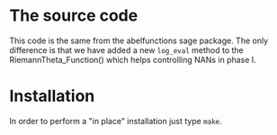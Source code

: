# The source code

This code is the same from the abelfunctions sage package.  The only
difference is that we have added a new `log_eval` method to the
RiemannTheta_Function() which helps controlling NANs in phase I.

# Installation

In order to perform a "in place" installation just type `make`.